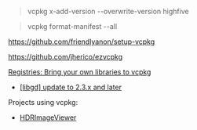 > vcpkg x-add-version --overwrite-version highfive

> vcpkg format-manifest --all

https://github.com/friendlyanon/setup-vcpkg

https://github.com/jherico/ezvcpkg

[Registries: Bring your own libraries to vcpkg](https://devblogs.microsoft.com/cppblog/registries-bring-your-own-libraries-to-vcpkg/)

- [[libgd] update to 2.3.x and later](https://github.com/microsoft/vcpkg/issues/19451)

Projects using vcpkg:

- [HDRImageViewer](https://github.com/13thsymphony/HDRImageViewer)
